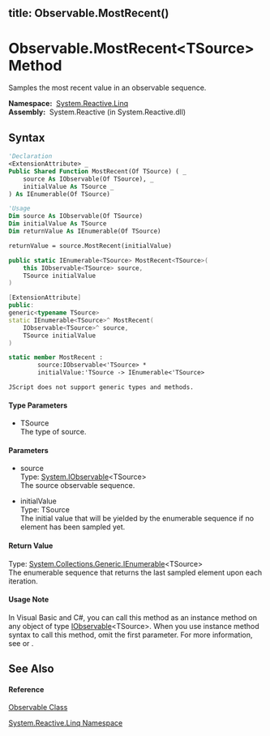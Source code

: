 title: Observable.MostRecent<TSource>()
---
# Observable.MostRecent\<TSource\> Method

Samples the most recent value in an observable sequence.

**Namespace:**  [System.Reactive.Linq](System.Reactive.Linq/System.Reactive.Linq)  
**Assembly:**  System.Reactive (in System.Reactive.dll)

## Syntax

```vb
'Declaration
<ExtensionAttribute> _
Public Shared Function MostRecent(Of TSource) ( _
    source As IObservable(Of TSource), _
    initialValue As TSource _
) As IEnumerable(Of TSource)
```

```vb
'Usage
Dim source As IObservable(Of TSource)
Dim initialValue As TSource
Dim returnValue As IEnumerable(Of TSource)

returnValue = source.MostRecent(initialValue)
```

```csharp
public static IEnumerable<TSource> MostRecent<TSource>(
    this IObservable<TSource> source,
    TSource initialValue
)
```

```c++
[ExtensionAttribute]
public:
generic<typename TSource>
static IEnumerable<TSource>^ MostRecent(
    IObservable<TSource>^ source, 
    TSource initialValue
)
```

```fsharp
static member MostRecent : 
        source:IObservable<'TSource> * 
        initialValue:'TSource -> IEnumerable<'TSource> 
```

```jscript
JScript does not support generic types and methods.
```

#### Type Parameters

- TSource  
  The type of source.

#### Parameters

- source  
  Type: [System.IObservable](https://msdn.microsoft.com/en-us/library/Dd990377)\<TSource\>  
  The source observable sequence.

- initialValue  
  Type: TSource  
  The initial value that will be yielded by the enumerable sequence if no element has been sampled yet.

#### Return Value

Type: [System.Collections.Generic.IEnumerable](https://msdn.microsoft.com/en-us/library/9eekhta0)\<TSource\>  
The enumerable sequence that returns the last sampled element upon each iteration.

#### Usage Note

In Visual Basic and C\#, you can call this method as an instance method on any object of type [IObservable](https://msdn.microsoft.com/en-us/library/Dd990377)\<TSource\>. When you use instance method syntax to call this method, omit the first parameter. For more information, see [](https://msdn.microsoft.com/en-us/library/Bb384936) or [](https://msdn.microsoft.com/en-us/library/Bb383977).

## See Also

#### Reference

[Observable Class](Observable/Observable)

[System.Reactive.Linq Namespace](System.Reactive.Linq/System.Reactive.Linq)








